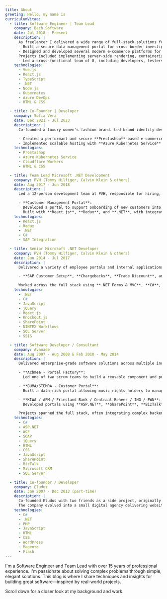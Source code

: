 ```yaml
---
title: About
greeting: Hello, my name is
curriculumVitae:
  - title: Software Engineer | Team Lead
    company: Bach.Software
    date: Jul 2018 - Present
    description: |
      As freelancer I delivered a wide range of full-stack solutions for both public and private sector clients, with a strong focus on scalable, secure and maintainable architectures. Highlights include:
      - Built a secure data management portal for cross-border investigations, using **Kubernetes**, Vue 3, .NET 8, and Azure DevOps, for a large European Institution.
      - Designed and developed several modern e-commerce platforms for B2C and B2B clients, using **Vue.js**, **React**, **Node.js**, and **Salesforce**. 
      Projects included implementing server-side rendering, containerized deployments, and CI/CD on **Azure**. 
      - Led a cross-functional team of 8, including developers, testers and UX specialist, to deliver a full-featured webshop and customer portal tailored for business users.
    technologies:
      - Vue.js
      - React.js
      - TypeScript
      - .NET
      - Node.js
      - Kubernetes
      - Azure DevOps
      - HTML & CSS

  - title: Co-Founder | Developer
    company: Sofia Vera
    date: Dec 2021 - Jul 2023
    description: |
      Co-founded a luxury women's fashion brand. Led brand identity development, e-commerce implementation, and online marketing strategy. Built and maintained the website and infrastructure. Key contributions:

      - Created a performant and secure **Prestashop**-based e-commerce site.
      - Implemented scalable hosting with **Azure Kubernetes Service** and **Cloudflare Workers**.
    technologies:
      - Prestashop
      - Azure Kubernetes Service
      - Cloudflare Workers
      - HTML & CSS

  - title: Team Lead Microsoft .NET Development
    company: PVH (Tommy Hilfiger, Calvin Klein & others)
    date: Aug 2017 - Jun 2018
    description: |
      Led a 12-person development team at PVH, responsible for hiring, performance management, and aligning individual growth with business goals. Key project:

      - **Customer Management Portal**:  
        Developed a portal to support onboarding of new customers into SAP, handling tasks like credit checks and insurance requests. 
        Built with **React.js**, **Redux**, and **.NET**, with integrations to SAP.
    technologies:
      - React.js
      - Redux
      - .NET
      - C#
      - SAP Integration

  - title: Senior Microsoft .NET Developer
    company: PVH (Tommy Hilfiger, Calvin Klein & others)
    date: Jun 2014 - Jul 2017
    description: |
      Delivered a variety of employee portals and internal applications within the Microsoft Development team, including:

      - **SAP Customer Setup**, **Chargebacks**, **Trade Discount**, and **Store Master Data** management portals.

      Worked across the full stack using **.NET Forms & MVC**, **C#**, **JavaScript** (with **jQuery**, **React.js**, **Knockout.js**), and **SharePoint**. Built workflows with **NINTEX**, and handled data flows with **SQL Server** and **SQL Server Integration Services (SSIS)**.
    technologies:
      - .NET
      - C#
      - JavaScript
      - jQuery
      - React.js
      - Knockout.js
      - SharePoint
      - NINTEX Workflows
      - SQL Server
      - SSIS

  - title: Software Developer / Consultant
    company: Avanade
    date: Aug 2007 - Aug 2008 & Feb 2010 - May 2014
    description: |
      Delivered enterprise-grade software solutions across multiple industries, including insurance, banking, music licensing, and government. Key projects included:

      - **Achmea - Portal Factory**:  
        Led one of two scrum teams to build a reusable component and portal factory to streamline development of customer portals across multiple insurance brands. Acted as **Team Lead** and **Solution Architect**, designing and implementing components using **C#**, **.NET**, and **WCF** integrated via SOAP services.

      - **BUMA/STEMRA - Customer Portal**:  
        Built a data-rich portal allowing music rights holders to manage licenses and usage information. Used **ASP.NET Ajax**, **jQuery**, and **WCF** to integrate with ERP and data warehouse systems.

      - **KIWA / AFM / Friesland Bank / Centraal Beheer / ING / PWN**:  
        Developed portals using **ASP.NET**, **SharePoint**, **BizTalk**, **WCF**, **CRM**, and front-end tech (HTML, CSS, JavaScript/jQuery) to automate product ordering and customer workflows.

      Projects spanned the full stack, often integrating complex backend systems with responsive, user-focused front ends.
    technologies:
      - C#
      - ASP.NET
      - WCF
      - SOAP
      - jQuery
      - HTML
      - CSS
      - JavaScript
      - SharePoint
      - BizTalk
      - Microsoft CRM
      - SQL Server

  - title: Co-founder / Developer
    company: Eludus
    date: Jan 2007 - Dec 2013 (part-time)
    description: |
      Co-founded Eludus with two friends as a side project, originally intended to build a tournament platform. 
      The company evolved into a small digital agency delivering websites, webshops, and custom backend systems for SMEs.
    technologies:
      - C#
      - .NET
      - PHP
      - JavaScript
      - HTML
      - CSS
      - WordPress
      - Magento
      - Flash
---
```


I'm a Software Engineer and Team Lead with over 15 years of professional experience.
I'm passionate about solving complex problems through simple, elegant solutions.
This blog is where I share techniques and insights for building great software—inspired by real-world projects.

<!--more-->

Scroll down for a closer look at my background and work.
